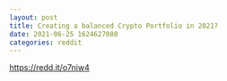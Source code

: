 ```yaml
--- 
layout: post 
title: Creating a balanced Crypto Portfolio in 2021? 
date: 2021-06-25 1624627080 
categories: reddit 
--- 
```

https://redd.it/o7niw4
